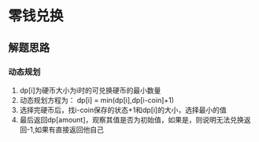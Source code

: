 # 零钱兑换

## 解题思路

### 动态规划

1. dp[i]为硬币大小为i时的可兑换硬币的最小数量
2. 动态规划方程为： dp[i] = min(dp[i],dp[i-coin]+1)
3. 选择完硬币后，找i-coin保存的状态+1和dp[i]的大小，选择最小的值
4. 最后返回dp[amount]，观察其值是否为初始值，如果是，则说明无法兑换返回-1,如果有直接返回他自己
